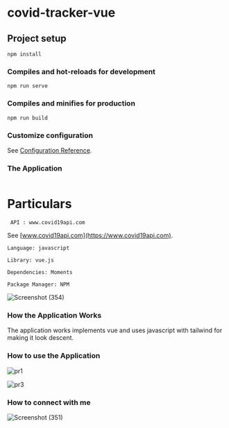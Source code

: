 # covid-tracker-vue

## Project setup
```
npm install
```

### Compiles and hot-reloads for development
```
npm run serve
```

### Compiles and minifies for production
```
npm run build
```

### Customize configuration
See [Configuration Reference](https://cli.vuejs.org/config/).

### The Application 
```This an nearly real-time covid-19 data tracker which implements JS using Vue and NPM
```
# Particulars
```
 API : www.covid19api.com
```
See [www.covid19api.com](https://www.covid19api.com).
```
Language: javascript
```
```
Library: vue.js
```
```
Dependencies: Moments
```
```
Package Manager: NPM
```
![Screenshot (354)](https://user-images.githubusercontent.com/54171759/117698018-d2a8ca80-b1e0-11eb-8576-836294a79d6a.png)


### How the Application Works

The application works implements vue and uses javascript with tailwind for making it look descent.

### How to use the Application

![pr1](https://user-images.githubusercontent.com/54171759/117697557-37aff080-b1e0-11eb-9015-3b951c2c9dcb.png)

![pr3](https://user-images.githubusercontent.com/54171759/117697577-3d0d3b00-b1e0-11eb-8a8a-3d5ca2768ad7.png)

### How to connect  with me

![Screenshot (351)](https://user-images.githubusercontent.com/54171759/117698128-fbc95b00-b1e0-11eb-8b77-43fe9d66a549.png)
